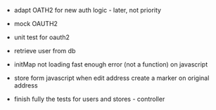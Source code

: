 - adapt OATH2 for new auth logic - later, not priority
- mock OAUTH2
- unit test for oauth2


- retrieve user from db

- initMap not loading fast enough error (not a function) on javascript

- store form javascript when edit address create a marker on original address


- finish fully the tests for users and stores - controller
